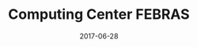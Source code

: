 ---
title: Computing Center FEBRAS
image: computingcenterfebras.png
country: RUSSIA
link: https://ccfebras.ru/en
level: academic
joined: 2017
date: 2017-06-28
draft: false
---